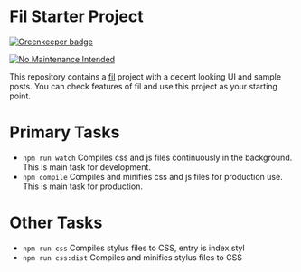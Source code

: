 Fil Starter Project
===================

[![Greenkeeper badge](https://badges.greenkeeper.io/ubenzer/fil-starter-project.svg)](https://greenkeeper.io/)

[![No Maintenance Intended](http://unmaintained.tech/badge.svg)](http://unmaintained.tech/)

This repository contains a [fil](https://github.com/ubenzer/fil) project with a decent looking UI and sample posts.
You can check features of fil and use this project as your starting point.

# Primary Tasks
* `npm run watch` Compiles css and js files continuously in the background. This is main task for development.
* `npm compile` Compiles and minifies css and js files for production use. This is main task for production.

# Other Tasks
* `npm run css` Compiles stylus files to CSS, entry is index.styl
* `npm run css:dist` Compiles and minifies stylus files to CSS
